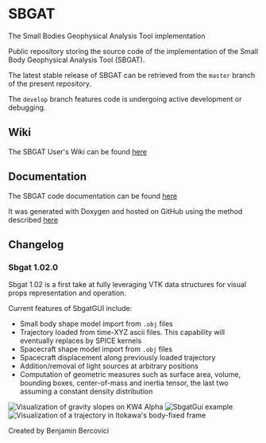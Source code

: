 # SBGAT
The Small Bodies Geophysical Analysis Tool implementation

Public repository storing the source code of the implementation of the Small Body Geophysical Analysis Tool (SBGAT). 

The latest stable release of SBGAT can be retrieved from the `master` branch of the present repository. 

The `develop` branch features code is undergoing active development or debugging.

## Wiki
The SBGAT User's Wiki can be found [here](https://github.com/bbercovici/SBGAT/wiki)

## Documentation
The SBGAT code documentation can be found [here](https://bbercovici.github.io/sbgat-doc/index.html) 

It was generated with Doxygen and hosted on GitHub using the method described [here](https://visualstudiomagazine.com/articles/2015/03/01/github-pages.aspx) 

## Changelog
<!-- 
### Sbgat 1.03.1
Sbgat 1.03.1 marks the transition to VTK as SBGAT's backbone. 

* Polyhedron Gravity Model potential and accelerations can be generated from an arbitrary closed vtkPolydata representing a polyhedron
* SBGATMassProperties, a SBGAT filter computing the surface area, volume, inertia and center of mass of a constant density polyhedron
* SBGATPolyhedronGravityModel, a SBGAT filter computing the acceleration and potential of a constant density polyhedron. 
* More comprehensive validation tests 
 -->
### Sbgat 1.02.0
Sbgat 1.02 is a first take at fully leveraging VTK data structures for visual props representation and operation. 

Current features of SbgatGUI include: 
* Small body shape model import from `.obj` files
* Trajectory loaded from time-XYZ ascii files. This capability will eventually replaces by SPICE kernels
* Spacecraft shape model import from `.obj` files
* Spacecraft displacement along previously loaded trajectory
* Addition/removal of light sources at arbitrary positions
* Computation of geometric measures such as surface area, volume, bounding boxes, center-of-mass and inertia tensor, the last two assuming a constant density distribution


![Visualization of gravity slopes on KW4 Alpha](http://i.imgur.com/fEvACWu.png)
![SbgatGui example](https://i.imgur.com/x0tb7hL.jpg)
![Visualization of a trajectory in Itokawa's body-fixed frame](https://i.imgur.com/xXRy1DY.png)



Created by Benjamin Bercovici
